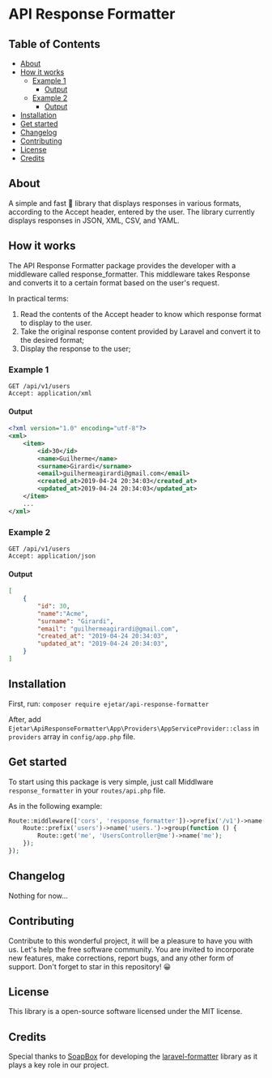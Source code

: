# API Response Formatter

## Table of Contents
- [About](#about)
- [How it works](#how-it-works)
  * [Example 1](#example-1)
    + [Output](#output)
  * [Example 2](#example-2)
    + [Output](#output-1)
- [Installation](#installation)
- [Get started](#get-started)
- [Changelog](#changelog)
- [Contributing](#contributing)
- [License](#license)
- [Credits](#credits)

## About
A simple and fast 🚀 library that displays responses in various formats, according to the Accept header, entered by the user. The library currently displays responses in JSON, XML, CSV, and YAML.

## How it works
The API Response Formatter package provides the developer with a middleware called response_formatter. This middleware takes Response and converts it to a certain format based on the user's request.

In practical terms:
1. Read the contents of the Accept header to know which response format to display to the user.
2. Take the original response content provided by Laravel and convert it to the desired format;
3. Display the response to the user;

### Example 1
```
GET /api/v1/users
Accept: application/xml
```
#### Output
```xml
<?xml version="1.0" encoding="utf-8"?>
<xml>
    <item>
        <id>30</id>
        <name>Guilherme</name>
        <surname>Girardi</surname>
        <email>guilhermeagirardi@gmail.com</email>
        <created_at>2019-04-24 20:34:03</created_at>
        <updated_at>2019-04-24 20:34:03</updated_at>
    </item>
    ...
</xml>
```
### Example 2
```
GET /api/v1/users
Accept: application/json
```
#### Output
```json
[
    {
        "id": 30,
        "name":"Acme",
        "surname": "Girardi",
        "email": "guilhermeagirardi@gmail.com",
        "created_at": "2019-04-24 20:34:03",
        "updated_at": "2019-04-24 20:34:03",
    }
]
```

## Installation
First, run: `composer require ejetar/api-response-formatter`

After, add `Ejetar\ApiResponseFormatter\App\Providers\AppServiceProvider::class` in `providers` array in `config/app.php` file.

## Get started
To start using this package is very simple, just call Middlware `response_formatter` in your `routes/api.php` file.

As in the following example:
```php
Route::middleware(['cors', 'response_formatter'])->prefix('/v1')->name('api.')->group(function() {
    Route::prefix('users')->name('users.')->group(function () {
        Route::get('me', 'UsersController@me')->name('me');
    });
});
```

## Changelog
Nothing for now...

## Contributing
Contribute to this wonderful project, it will be a pleasure to have you with us. Let's help the free software community. You are invited to incorporate new features, make corrections, report bugs, and any other form of support.
Don't forget to star in this repository! 😀 

## License
This library is a open-source software licensed under the MIT license.

## Credits
Special thanks to [SoapBox](https://github.com/SoapBox) for developing the [laravel-formatter](https://github.com/SoapBox/laravel-formatter) library as it plays a key role in our project.

